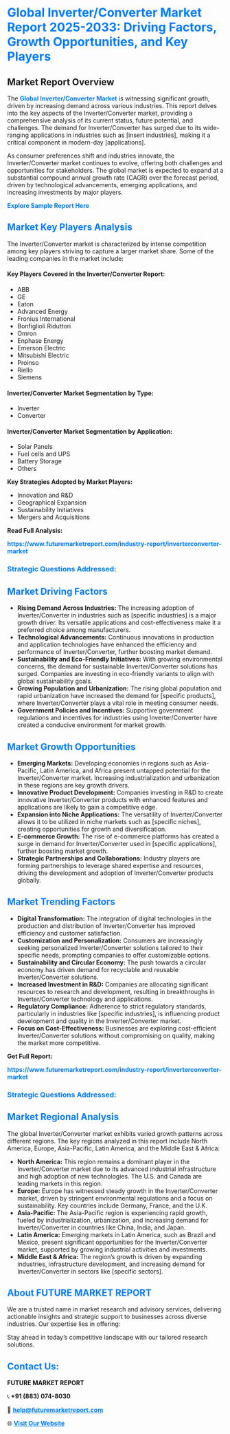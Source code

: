 <h1 style="color: #007BFF;">Global Inverter/Converter Market Report 2025-2033: Driving Factors, Growth Opportunities, and Key Players</h1>

<section id="overview">
<h2>Market Report Overview</h2>
<p>The <a href="https://www.futuremarketreport.com/industry-report/inverterconverter-market" style="color: #007BFF; text-decoration: none;"><strong>Global Inverter/Converter Market</strong></a> is witnessing significant growth, driven by increasing demand across various industries. This report delves into the key aspects of the Inverter/Converter market, providing a comprehensive analysis of its current status, future potential, and challenges. The demand for Inverter/Converter has surged due to its wide-ranging applications in industries such as [insert industries], making it a critical component in modern-day [applications].</p>
<p>As consumer preferences shift and industries innovate, the Inverter/Converter market continues to evolve, offering both challenges and opportunities for stakeholders. The global market is expected to expand at a substantial compound annual growth rate (CAGR) over the forecast period, driven by technological advancements, emerging applications, and increasing investments by major players.</p>
</section>

<section id="overview">
<p><a href="https://www.futuremarketreport.com/request-sample/reportId=82388" style="color: #007BFF; text-decoration: none;"><strong>Explore Sample Report Here</strong></a></p>
</section>

<section id="key-players">
<h2 style="color: #007BFF;">Market Key Players Analysis</h2>
<p>The Inverter/Converter market is characterized by intense competition among key players striving to capture a larger market share. Some of the leading companies in the market include:</p>
<h4>Key Players Covered in the Inverter/Converter Report:</h4>
<ul><li>ABB</li><li>GE</li><li>Eaton</li><li>Advanced Energy</li><li>Fronius International</li><li>Bonfiglioli Riduttori</li><li>Omron</li><li>Enphase Energy</li><li>Emerson Electric</li><li>Mitsubishi Electric</li><li>Proinso</li><li>Riello</li><li>Siemens</li></ul>
<h4>Inverter/Converter Market Segmentation by Type:</h4>
<ul><li>Inverter</li><li>Converter</li></ul>

<h4>Inverter/Converter Market Segmentation by Application:</h4>
<ul><li>Solar Panels</li><li>Fuel cells and UPS</li><li>Battery Storage</li><li>Others</li></ul>
<p><strong>Key Strategies Adopted by Market Players:</strong></p>
<ul>
<li>Innovation and R&D</li>
<li>Geographical Expansion</li>
<li>Sustainability Initiatives</li>
<li>Mergers and Acquisitions</li>
</ul>
</section>

<section>
<p><strong>Read Full Analysis: </strong></p><a href="https://www.futuremarketreport.com/industry-report/inverterconverter-market" style="color: #007BFF; text-decoration: none;"><strong>https://www.futuremarketreport.com/industry-report/inverterconverter-market</strong></a>
<h3 style="color: #007BFF;">Strategic Questions Addressed:</h3>
</section>

<section id="driving-factors">
<h2 style="color: #007BFF;">Market Driving Factors</h2>
<ul>
<li><strong>Rising Demand Across Industries:</strong> The increasing adoption of Inverter/Converter in industries such as [specific industries] is a major growth driver. Its versatile applications and cost-effectiveness make it a preferred choice among manufacturers.</li>
<li><strong>Technological Advancements:</strong> Continuous innovations in production and application technologies have enhanced the efficiency and performance of Inverter/Converter, further boosting market demand.</li>
<li><strong>Sustainability and Eco-Friendly Initiatives:</strong> With growing environmental concerns, the demand for sustainable Inverter/Converter solutions has surged. Companies are investing in eco-friendly variants to align with global sustainability goals.</li>
<li><strong>Growing Population and Urbanization:</strong> The rising global population and rapid urbanization have increased the demand for [specific products], where Inverter/Converter plays a vital role in meeting consumer needs.</li>
<li><strong>Government Policies and Incentives:</strong> Supportive government regulations and incentives for industries using Inverter/Converter have created a conducive environment for market growth.</li>
</ul>
</section>

<section id="growth-opportunities">
<h2 style="color: #007BFF;">Market Growth Opportunities</h2>
<ul>
<li><strong>Emerging Markets:</strong> Developing economies in regions such as Asia-Pacific, Latin America, and Africa present untapped potential for the Inverter/Converter market. Increasing industrialization and urbanization in these regions are key growth drivers.</li>
<li><strong>Innovative Product Development:</strong> Companies investing in R&D to create innovative Inverter/Converter products with enhanced features and applications are likely to gain a competitive edge.</li>
<li><strong>Expansion into Niche Applications:</strong> The versatility of Inverter/Converter allows it to be utilized in niche markets such as [specific niches], creating opportunities for growth and diversification.</li>
<li><strong>E-commerce Growth:</strong> The rise of e-commerce platforms has created a surge in demand for Inverter/Converter used in [specific applications], further boosting market growth.</li>
<li><strong>Strategic Partnerships and Collaborations:</strong> Industry players are forming partnerships to leverage shared expertise and resources, driving the development and adoption of Inverter/Converter products globally.</li>
</ul>
</section>

<section id="trending-factors">
<h2 style="color: #007BFF;">Market Trending Factors</h2>
<ul>
<li><strong>Digital Transformation:</strong> The integration of digital technologies in the production and distribution of Inverter/Converter has improved efficiency and customer satisfaction.</li>
<li><strong>Customization and Personalization:</strong> Consumers are increasingly seeking personalized Inverter/Converter solutions tailored to their specific needs, prompting companies to offer customizable options.</li>
<li><strong>Sustainability and Circular Economy:</strong> The push towards a circular economy has driven demand for recyclable and reusable Inverter/Converter solutions.</li>
<li><strong>Increased Investment in R&D:</strong> Companies are allocating significant resources to research and development, resulting in breakthroughs in Inverter/Converter technology and applications.</li>
<li><strong>Regulatory Compliance:</strong> Adherence to strict regulatory standards, particularly in industries like [specific industries], is influencing product development and quality in the Inverter/Converter market.</li>
<li><strong>Focus on Cost-Effectiveness:</strong> Businesses are exploring cost-efficient Inverter/Converter solutions without compromising on quality, making the market more competitive.</li>
</ul>
</section>

<section>
<p><strong>Get Full Report: </strong></p><a href="https://www.futuremarketreport.com/industry-report/inverterconverter-market" style="color: #007BFF; text-decoration: none;"><strong>https://www.futuremarketreport.com/industry-report/inverterconverter-market</strong></a>
<h3 style="color: #007BFF;">Strategic Questions Addressed:</h3>
</section>


<section id="regional-analysis">
<h2 style="color: #007BFF;">Market Regional Analysis</h2>
<p>The global Inverter/Converter market exhibits varied growth patterns across different regions. The key regions analyzed in this report include North America, Europe, Asia-Pacific, Latin America, and the Middle East & Africa:</p>
<ul>
<li><strong>North America:</strong> This region remains a dominant player in the Inverter/Converter market due to its advanced industrial infrastructure and high adoption of new technologies. The U.S. and Canada are leading markets in this region.</li>
<li><strong>Europe:</strong> Europe has witnessed steady growth in the Inverter/Converter market, driven by stringent environmental regulations and a focus on sustainability. Key countries include Germany, France, and the U.K.</li>
<li><strong>Asia-Pacific:</strong> The Asia-Pacific region is experiencing rapid growth, fueled by industrialization, urbanization, and increasing demand for Inverter/Converter in countries like China, India, and Japan.</li>
<li><strong>Latin America:</strong> Emerging markets in Latin America, such as Brazil and Mexico, present significant opportunities for the Inverter/Converter market, supported by growing industrial activities and investments.</li>
<li><strong>Middle East & Africa:</strong> The region’s growth is driven by expanding industries, infrastructure development, and increasing demand for Inverter/Converter in sectors like [specific sectors].</li>
</ul>
</section>

<footer>
<h2 style="color: #007BFF;">About FUTURE MARKET REPORT</h2>
<p>We are a trusted name in market research and advisory services, delivering actionable insights and strategic support to businesses across diverse industries. Our expertise lies in offering:</p>

<p>Stay ahead in today’s competitive landscape with our tailored research solutions.</p>

<h2 style="color: #007BFF;">Contact Us:</h2>
<p><strong>FUTURE MARKET REPORT</strong></p>
<p>📞 <strong>+91 (883) 074-8030</strong></p>
<p>📧 <strong><a href="mailto:help@futuremarketreport.com" style="color: #007BFF;">help@futuremarketreport.com</a></strong></p>
<p>🌐 <strong><a href="https://www.futuremarketreport.com/" style="color: #007BFF;">Visit Our Website</a></strong></p>
</footer>